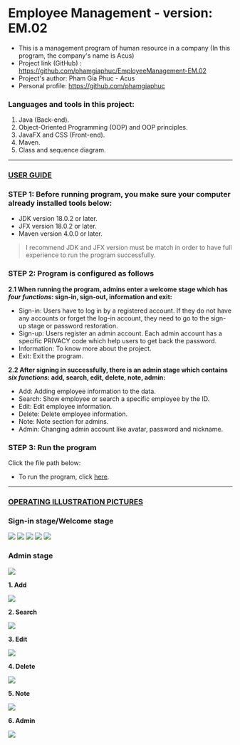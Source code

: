 # Employee Management - version: EM.02

- This is a management program of human resource in a company (In this program, the company's name is Acus)
- Project link (GitHub) : https://github.com/phamgiaphuc/EmployeeManagement-EM.02
- Project's author: Pham Gia Phuc - Acus
- Personal profile: https://github.com/phamgiaphuc

### Languages and tools in this project:

1. Java (Back-end).
2. Object-Oriented Programming (OOP) and OOP principles.
3. JavaFX and CSS (Front-end).
4. Maven.
5. Class and sequence diagram.

-----------------------------------
<ins>

### USER GUIDE

</ins>

### STEP 1:  Before running program, you make sure your computer already installed tools below:

- JDK version 18.0.2 or later.
- JFX version 18.0.2 or later.
- Maven version 4.0.0 or later.

> I recommend JDK and JFX version must be match in order to have full experience to run the program successfully.

### STEP 2: Program is configured as follows

**2.1 When running the program, admins enter a welcome stage which has _four functions_: sign-in, sign-out,
  information and exit:**

- Sign-in: Users have to log in by a registered account. If they do not have any accounts or forget the log-in account, they need to go to the sign-up stage or password restoration.
- Sign-up: Users register an admin account. Each admin account has a specific PRIVACY code which help users to get back the password.
- Information: To know more about the project.
- Exit: Exit the program.

**2.2 After signing in successfully, there is an admin stage which contains _six functions_: add, search, edit, delete, note, admin:**

- Add: Adding employee information to the data.
- Search: Show employee or search a specific employee by the ID.
- Edit: Edit employee information.
- Delete: Delete employee information.
- Note: Note section for admins.
- Admin: Changing admin account like avatar, password and nickname.

### STEP 3: Run the program

Click the file path below:

- To run the program, click [here](src/main/java/application/employeemanagement/Welcome.java).

-----------------------------------
<ins>

### OPERATING ILLUSTRATION PICTURES

</ins>

### Sign-in stage/Welcome stage

![](src/main/resources/readme/img_1.png) ![](src/main/resources/readme/img_2.png) ![](src/main/resources/readme/img_3.png) ![](src/main/resources/readme/img_4.png)  ![](src/main/resources/readme/img_5.png)

### Admin stage

![](src/main/resources/readme/img_6.png)

**1. Add**

![](src/main/resources/readme/img_7.png)

**2. Search**

![](src/main/resources/readme/img_8.png)

**3. Edit**

![](src/main/resources/readme/img_9.png)

**4. Delete**

![](src/main/resources/readme/img_11.png)

**5. Note**

![](src/main/resources/readme/img_10.png)

**6. Admin**

![](src/main/resources/readme/img_12.png)



